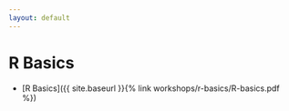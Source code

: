 ```yaml
---
layout: default
---
```


# R Basics

* [R Basics]({{ site.baseurl }}{% link workshops/r-basics/R-basics.pdf %})